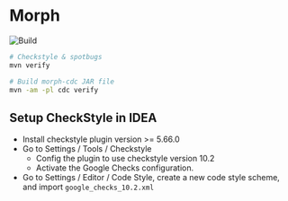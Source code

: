 # Morph

![Build](https://github.com/ezalori/Morph/actions/workflows/build.yml/badge.svg)

```bash
# Checkstyle & spotbugs
mvn verify

# Build morph-cdc JAR file
mvn -am -pl cdc verify
```

## Setup CheckStyle in IDEA

* Install checkstyle plugin version >= 5.66.0
* Go to Settings / Tools / Checkstyle
    * Config the plugin to use checkstyle version 10.2
    * Activate the Google Checks configuration.
* Go to Settings / Editor / Code Style, create a new code style scheme, and import `google_checks_10.2.xml`
